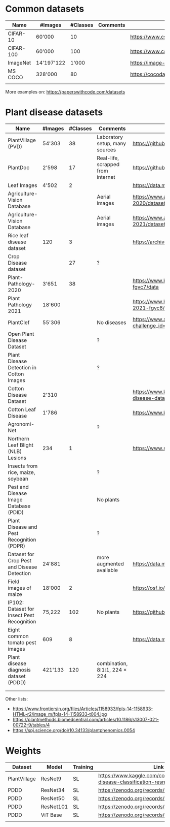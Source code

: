 # Common datasets

| Name      | #Images    | #Classes | Comments | Links                                       |
| --------- | ---------- | -------- | -------- | ------------------------------------------- |
| CIFAR-10  | 60'000     | 10       |          | https://www.cs.toronto.edu/~kriz/cifar.html |
| CIFAR-100 | 60'000     | 100      |          | https://www.cs.toronto.edu/~kriz/cifar.html |
| ImageNet  | 14'197'122 | 1'000    |          | https://image-net.org/index.php             |
| MS COCO   | 328'000    | 80       |          | https://cocodataset.org/                    |
|           |            |          |          |                                             |

More examples on: https://paperswithcode.com/datasets

# Plant disease datasets

| Name                                        | #Images | #Classes | Comments                          | Link                                                                       |
| ------------------------------------------- | ------- | -------- | --------------------------------- | -------------------------------------------------------------------------- |
| PlantVillage (PVD)                          | 54'303  | 38       | Laboratory setup, many sources    | https://github.com/spMohanty/PlantVillage-Dataset                          |
| PlantDoc                                    | 2'598   | 17       | Real-life, scrapped from internet | https://github.com/pratikkayal/PlantDoc-Dataset                            |
| Leaf Images                                 | 4'502   | 2        |                                   | https://data.mendeley.com/datasets/hb74ynkjcn/1                            |
| Agriculture-Vision Database                 |         |          | Aerial images                     | https://www.agriculture-vision.com/agriculture-vision-2020/dataset         |
| Agriculture-Vision Database                 |         |          | Aerial images                     | https://www.agriculture-vision.com/agriculture-vision-2021/dataset-2021    |
| Rice leaf disease dataset                   | 120     | 3        |                                   | https://archive.ics.uci.edu/ml/datasets/Rice+Leaf+Diseases                 |
| Crop Disease dataset                        |         | 27       | ?                                 |                                                                            |
| Plant-Pathology-2020                        | 3'651   | 38       |                                   | https://www.kaggle.com/c/plant-pathology-2020-fgvc7/data                   |
| Plant Pathology 2021                        | 18'600  |          |                                   | https://www.kaggle.com/competitions/plant-pathology-2021-fgvc8/data        |
| PlantClef                                   | 55'306  |          | No diseases                       | https://www.aicrowd.com/clef_tasks/83/task_dataset_files?challenge_id=1009 |
| Open Plant Disease Dataset                  |         |          | ?                                 |                                                                            |
| Plant Disease Detection in Cotton Images    |         |          | ?                                 |                                                                            |
| Cotton Disease Dataset                      | 2'310   |          |                                   | https://www.kaggle.com/datasets/janmejaybhoi/cotton-disease-dataset        |
| Cotton Leaf Disease                         | 1'786   |          |                                   | https://www.kaggle.com/datasets/raaavan/cottonleafinfection                |
| Agronomi-Net                                |         |          | ?                                 |                                                                            |
| Northern Leaf Blight (NLB) Lesions          | 234     | 1        |                                   | https://www.scidb.cn/en/c/p00001                                           |
| Insects from rice, maize, soybean           |         |          | ?                                 |                                                                            |
| Pest and Disease Image Database (PDID)      |         |          | No plants                         |                                                                            |
| Plant Disease and Pest Recognition (PDPR)   |         |          | ?                                 |                                                                            |
| Dataset for Crop Pest and Disease Detection | 24'881  |          | more augmented available          | https://data.mendeley.com/datasets/bwh3zbpkpv/1                            |
| Field images of maize                       | 18'000  | 2        |                                   | https://osf.io/p67rz/                                                      |
| IP102: Dataset for Insect Pest Recognition  | 75,222  | 102      | No plants                         | https://github.com/xpwu95/IP102                                            |
| Eight common tomato pest images             | 609     | 8        |                                   | https://data.mendeley.com/datasets/s62zm6djd2/1                            |
| Plant disease diagnosis dataset (PDDD)      | 421'133 | 120      | combination, 8:1:1, 224 × 224     |                                                                            |
|                                             |         |          |                                   |                                                                            |
|                                             |         |          |                                   |                                                                            |

Other lists:

- https://www.frontiersin.org/files/Articles/1158933/fpls-14-1158933-HTML-r2/image_m/fpls-14-1158933-t004.jpg
- https://plantmethods.biomedcentral.com/articles/10.1186/s13007-021-00722-9/tables/4
- https://spj.science.org/doi/10.34133/plantphenomics.0054

# Weights

| Dataset      | Model     | Training | Link                                                                                     |
| ------------ | --------- | -------- | ---------------------------------------------------------------------------------------- |
| PlantVillage | ResNet9   | SL       | https://www.kaggle.com/code/atharvaingle/plant-disease-classification-resnet-99-2/output |
| PDDD         | ResNet34  | SL       | https://zenodo.org/records/7890438                                                       |
| PDDD         | ResNet50  | SL       | https://zenodo.org/records/7890438                                                       |
| PDDD         | ResNet101 | SL       | https://zenodo.org/records/7890438                                                       |
| PDDD         | ViT Base  | SL       | https://zenodo.org/records/7890438                                                       |
|              |           |          |                                                                                          |
